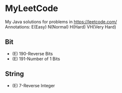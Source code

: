 # MyLeetCode
My Java solutions for problems in https://leetcode.com/  
Annotations: E(Easy) N(Normal) H(Hard) VH(Very Hard)

## Bit
* (E) 190-Reverse Bits
* (E) 191-Number of 1 Bits

## String
* (E) 7-Reverse Integer
